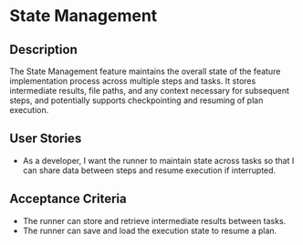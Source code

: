 # State Management

## Description
The State Management feature maintains the overall state of the feature implementation process across multiple steps and tasks. It stores intermediate results, file paths, and any context necessary for subsequent steps, and potentially supports checkpointing and resuming of plan execution.

## User Stories

- As a developer, I want the runner to maintain state across tasks so that I can share data between steps and resume execution if interrupted.

## Acceptance Criteria

- The runner can store and retrieve intermediate results between tasks.
- The runner can save and load the execution state to resume a plan.